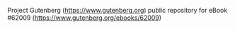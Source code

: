 Project Gutenberg (https://www.gutenberg.org) public repository for eBook #62009 (https://www.gutenberg.org/ebooks/62009)
